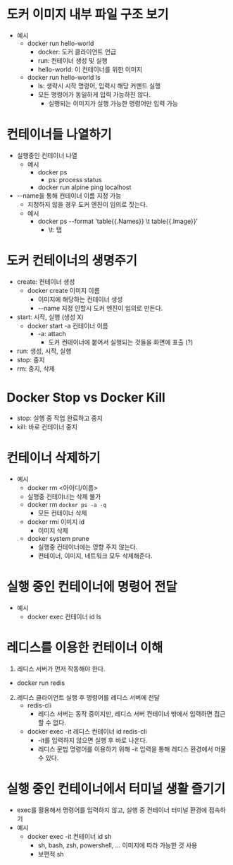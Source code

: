# 도커 이미지 내부 파일 구조 보기
- 예시
  - docker run hello-world
    - docker: 도커 클라이언트 언급
    - run: 컨테이너 생성 및 실행
    - hello-world: 이 컨테이너를 위한 이미지
  - docker run hello-world ls
    - ls: 생략시 시작 명령어, 입력시 해당 커맨드 실행
    - 모든 명령어가 동일하게 입력 가능하진 않다.
      - 실행되는 이미지가 실행 가능한 명령어만 입력 가능

# 컨테이너들 나열하기
- 실행중인 컨테이너 나열
  - 예시
    - docker ps
      - ps: process status
    - docker run alpine ping localhost
- --name을 통해 컨테이너 이름 지정 가능
  - 지정하지 않을 경우 도커 엔진이 임의로 짓는다.
  - 예시
    - docker ps --format 'table{{.Names}} \t table{{.Image}}'
      - \t: 탭

# 도커 컨테이너의 생명주기
- create: 컨테이너 생성
  - docker create 이미지 이름
    - 이미지에 해당하는 컨테이너 생성
    - --name 지정 안할시 도커 엔진이 임의로 만든다.
- start: 시작, 실행 (생성 X)
  - docker start -a 컨테이너 이름
    - -a: attach
      - 도커 컨테이너에 붙어서 실행되는 것들을 화면에 표출 (?)
- run: 생성, 시작, 실행
- stop: 중지
- rm: 중지, 삭제

# Docker Stop vs Docker Kill
- stop: 실행 중 작업 완료하고 중지
- kill:  바로 컨테이너 중지

# 컨테이너 삭제하기
- 예시
  - docker rm <아이디/이름>
  - 실행중 컨테이너는 삭제 불가
  - docker rm `docker ps -a -q`
    - 모든 컨테이너 삭제
  - docker rmi 이미지 id
    - 이미지 삭제
  - docker system prune
    - 실행중 컨테이너에는 영향 주지 않는다.
    - 컨테이너, 이미지, 네트워크 모두 삭제해준다.

# 실행 중인 컨테이너에 명령어 전달
- 예시
  - docker exec 컨테이너 id ls 

# 레디스를 이용한 컨테이너 이해
1. 레디스 서버가 먼저 작동해야 한다.
  - docker run redis
2. 레디스 클라이언트 실행 후 명령어를 레디스 서버에 전달
   - redis-cli
     - 레디스 서버는 동작 중이지만, 레디스 서버 컨테이너 밖에서 입력하면 접근 할 수 없다.
   - docker exec -it 레디스 컨테이너 id redis-cli
     - -it를 입력하지 않으면 실행 후 바로 나온다.
     - 레디스 문법 명령어를 이용하기 위해 -it 입력을 통해 레디스 환경에서 머물수 있다.

# 실행 중인 컨테이너에서 터미널 생활 즐기기
- exec를 활용해서 명령어를 입력하지 않고, 실행 중 컨테이너 터미널 환경에 접속하기
- 예시
  - docker exec -it 컨테이너 id sh
    - sh, bash, zsh, powershell, ... 이미지에 따라 가능한 것 사용
    - 보편적 sh